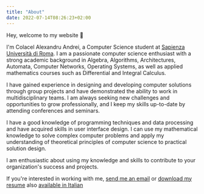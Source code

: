 ```yaml
---
title: "About"
date: 2022-07-14T08:26:23+02:00
---
```


Hey, welcome to my website 👋

I'm Colacel Alexandru Andrei, a Computer Science student at [Sapienza Università di Roma](https://www.uniroma1.it/it). I am a passionate computer science enthusiast with a strong academic background in Algebra, Algorithms, Architectures, Automata, Computer Networks, Operating Systems, as well as applied mathematics courses such as Differential and Integral Calculus.

I have gained experience in designing and developing computer solutions through group projects and have demonstrated the ability to work in multidisciplinary teams. I am always seeking new challenges and opportunities to grow professionally, and I keep my skills up-to-date by attending conferences and seminars.

I have a good knowledge of programming techniques and data processing and have acquired skills in user interface design. I can use my mathematical knowledge to solve complex computer problems and apply my understanding of theoretical principles of computer science to practical solution design.

I am enthusiastic about using my knowledge and skills to contribute to your organization's success and projects.

If you're interested in working with me, [send me an email](mailto:alexandruandrei659@proton.me) or [download my resume](/resume/alexCV.pdf) also [available in Italian](/resume/alexCVit.pdf)
